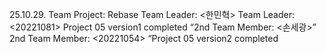 25.10.29. Team Project: Rebase
Team Leader: <한민혁>
Team Leader: <20221081>
Project 05 version1 completed
 “2nd Team Member: <손세광>”
 2nd Team Member: <20221054>
“Project 05 version2 completed